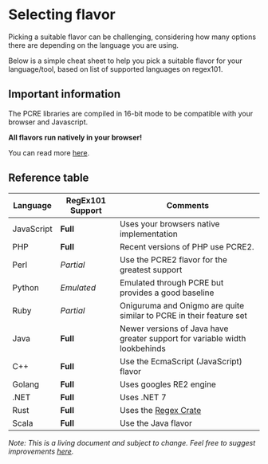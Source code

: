 # Selecting flavor

Picking a suitable flavor can be challenging, considering how many options there are depending on the language you are using.

Below is a simple cheat sheet to help you pick a suitable flavor for your language/tool, based on list of supported languages on regex101.

## Important information

The PCRE libraries are compiled in 16-bit mode to be compatible with your browser and Javascript.

**All flavors run natively in your browser!**

You can read more [here](https://github.com/firasdib/Regex101/wiki/FAQ#how-close-does-regex101-emulate-the-engines).

## Reference table

| Language   | RegEx101 Support | Comments                                                                   |
| ---------- | ---------------- | -------------------------------------------------------------------------- |
| JavaScript | **Full**         | Uses your browsers native implementation                                   |
| PHP        | **Full**         | Recent versions of PHP use PCRE2.                                          |
| Perl       | _Partial_        | Use the PCRE2 flavor for the greatest support                              |
| Python     | _Emulated_       | Emulated through PCRE but provides a good baseline                         |
| Ruby       | _Partial_        | Oniguruma and Onigmo are quite similar to PCRE in their feature set        |
| Java       | **Full**         | Newer versions of Java have greater support for variable width lookbehinds |
| C++        | **Full**         | Use the EcmaScript (JavaScript) flavor                                     |
| Golang     | **Full**         | Uses googles RE2 engine                                                    |
| .NET       | **Full**         | Uses .NET 7                                                                |
| Rust       | **Full**         | Uses the [Regex Crate](https://docs.rs/regex/1.10.3/regex/index.html)      |
| Scala      | **Full**         | Use the Java flavor                                                        |

_Note: This is a living document and subject to change. Feel free to suggest improvements [here](https://github.com/firasdib/Regex101/issues)._
